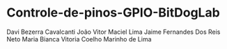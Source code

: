 # Controle-de-pinos-GPIO-BitDogLab
Davi Bezerra Cavalcanti
João Vitor Maciel Lima
Jaime Fernandes Dos Reis Neto
Maria Bianca Vitoria Coelho Marinho de Lima
